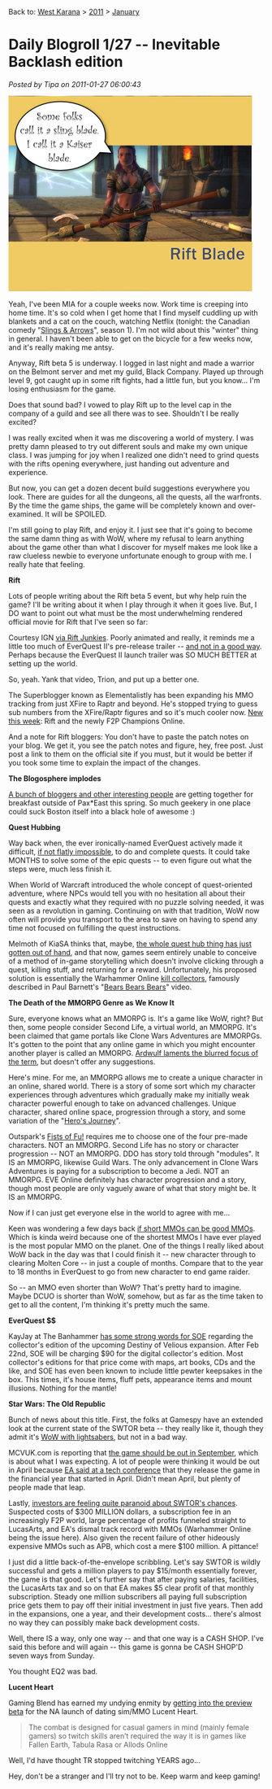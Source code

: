 Back to: [West Karana](/posts/westkarana.md) > [2011](/posts/2011/westkarana.md) > [January](./westkarana.md)
# Daily Blogroll 1/27 -- Inevitable Backlash edition

*Posted by Tipa on 2011-01-27 06:00:43*

[![](../../../uploads/2011/01/riftblade.png "Rift Blade")](../../../uploads/2011/01/riftblade.png)

Yeah, I've been MIA for a couple weeks now. Work time is creeping into home time. It's so cold when I get home that I find myself cuddling up with blankets and a cat on the couch, watching Netflix (tonight: the Canadian comedy "[Slings & Arrows](http://en.wikipedia.org/wiki/Slings_and_Arrows)", season 1). I'm not wild about this "winter" thing in general. I haven't been able to get on the bicycle for a few weeks now, and it's really making me antsy.

Anyway, Rift beta 5 is underway. I logged in last night and made a warrior on the Belmont server and met my guild, Black Company. Played up through level 9, got caught up in some rift fights, had a little fun, but you know... I'm losing enthusiasm for the game.

Does that sound bad? I vowed to play Rift up to the level cap in the company of a guild and see all there was to see. Shouldn't I be really excited?

I was really excited when it was me discovering a world of mystery. I was pretty damn pleased to try out different souls and make my own unique class. I was jumping for joy when I realized one didn't need to grind quests with the rifts opening everywhere, just handing out adventure and experience.

But now, you can get a dozen decent build suggestions everywhere you look. There are guides for all the dungeons, all the quests, all the warfronts. By the time the game ships, the game will be completely known and over-examined. It will be SPOILED.

I'm still going to play Rift, and enjoy it. I just see that it's going to become the same damn thing as with WoW, where my refusal to learn anything about the game other than what I discover for myself makes me look like a raw clueless newbie to everyone unfortunate enough to group with me. I really hate that feeling.


**Rift**

Lots of people writing about the Rift beta 5 event, but why help ruin the game? I'll be writing about it when I play through it when it goes live. But, I DO want to point out what must be the most underwhelming rendered official movie for Rift that I've seen so far:



Courtesy IGN [via Rift Junkies](http://www.riftjunkies.com/2011/01/26/rift-cgi-trailer/). Poorly animated and really, it reminds me a little too much of EverQuest II's pre-release trailer -- [and not in a good way](http://obeygiant.com/headlines/mr-brainwash-life-is-beautiful-exhibition). Perhaps because the EverQuest II launch trailer was SO MUCH BETTER at setting up the world.



So, yeah. Yank that video, Trion, and put up a better one.

The Superblogger known as Elementalistly has been expanding his MMO tracking from just XFire to Raptr and beyond. He's stopped trying to guess sub numbers from the XFire/Raptr figures and so it's much cooler now. [New this week](http://simple-n-complex.blogspot.com/2011/01/rift-champion-of-raptr-and-x-fire.html): Rift and the newly F2P Champions Online.

And a note for Rift bloggers: You don't have to paste the patch notes on your blog. We get it, you see the patch notes and figure, hey, free post. Just post a link to them on the official site if you must, but it would be better if you took some time to explain the impact of the changes.

**The Blogosphere implodes**

[A bunch of bloggers and other interesting people](http://biobreak.wordpress.com/2011/01/26/bloggers-breakfast-at-pax-east/) are getting together for breakfast outside of Pax*East this spring. So much geekery in one place could suck Boston itself into a black hole of awesome :)

**Quest Hubbing**

Way back when, the ever ironically-named EverQuest actively made it difficult, [if not flatly impossible](http://oldunsolvedquestsineverquest.yuku.com/forums/1/Unsolved-quests), to do and complete quests. It could take MONTHS to solve some of the epic quests -- to even figure out what the steps were, much less finish it.

When World of Warcraft introduced the whole concept of quest-oriented adventure, where NPCs would tell you with no hesitation all about their quests and exactly what they required with no puzzle solving needed, it was seen as a revolution in gaming. Continuing on with that tradition, WoW now often will provide you transport to the area to save on having to spend any time not focused on fulfilling the quest instructions.

Melmoth of KiaSA thinks that, maybe, [the whole quest hub thing has just gotten out of hand](http://www.kiasa.org/2011/01/26/stepping-off-the-conveyor-belt/), and that now, games seem entirely unable to conceive of a method of in-game storytelling which doesn't involve clicking through a quest, killing stuff, and returning for a reward. Unfortunately, his proposed solution is essentially the Warhammer Online [kill collectors](http://warhammeronline.wikia.com/wiki/Kill_Collector), famously described in Paul Barnett's "[Bears Bears Bears](http://www.youtube.com/watch?v=jJOrSr6Q3_o)" video.

**The Death of the MMORPG Genre as We Know It**

Sure, everyone knows what an MMORPG is. It's a game like WoW, right? But then, some people consider Second Life, a virtual world, an MMORPG. It's been claimed that game portals like Clone Wars Adventures are MMORPGs. It's gotten to the point that any online game in which you might encounter another player is called an MMORPG. [Ardwulf laments the blurred focus of the term](http://ardwulfslair.wordpress.com/2011/01/25/words-fail/), but doesn't offer any suggestions.

Here's mine. For me, an MMORPG allows me to create a unique character in an online, shared world. There is a story of some sort which my character experiences through adventures which gradually make my initially weak character powerful enough to take on advanced challenges. Unique character, shared online space, progression through a story, and some variation of the "[Hero's Journey](http://en.wikipedia.org/wiki/Monomyth)".

Outspark's [Fists of Fu!](http://fistsoffu.outspark.com/landing/007) requires me to choose one of the four pre-made characters. NOT an MMORPG. Second Life has no story or character progression -- NOT an MMORPG. DDO has story told through "modules". It IS an MMORPG, likewise Guild Wars. The only advancement in Clone Wars Adventures is paying for a subscription to become a Jedi. NOT an MMORPG. EVE Online definitely has character progression and a story, though most people are only vaguely aware of what that story might be. It IS an MMORPG.

Now if I can just get everyone else in the world to agree with me...

Keen was wondering a few days back [if short MMOs can be good MMOs](http://www.keenandgraev.com/?p=4694). Which is kinda weird because one of the shortest MMOs I have ever played is the most popular MMO on the planet. One of the things I really liked about WoW back in the day was that I could finish it -- new character through to clearing Molten Core -- in just a couple of months. Compare that to the year to 18 months in EverQuest to go from new character to end game raider.

So -- an MMO even shorter than WoW? That's pretty hard to imagine. Maybe DCUO is shorter than WoW, somehow, but as far as the time taken to get to all the content, I'm thinking it's pretty much the same.

**EverQuest $$**

KayJay at The Banhammer [has some strong words for SOE](http://www.thebanhammer.net/?p=105) regarding the collector's edition of the upcoming Destiny of Velious expansion. After Feb 22nd, SOE will be charging $90 for the digital collector's edition. Most collector's editions for that price come with maps, art books, CDs and the like, and SOE has even been known to include little pewter keepsakes in the box. This times, it's house items, fluff pets, appearance items and mount illusions. Nothing for the mantle!

**Star Wars: The Old Republic**

Bunch of news about this title. First, the folks at Gamespy have an extended look at the current state of the SWTOR beta -- they really like it, though they admit it's [WoW with lightsabers](http://pc.gamespy.com/pc/bioware-mmo-project/1140497p1.html), but not in a bad way.

MCVUK.com is reporting that [the game should be out in September](http://www.mcvuk.com/news/42719/Old-Republic-out-in-September), which is about what I was expecting. A lot of people were thinking it would be out in April because [EA said at a tech conference](http://www.swtor.com/community/showthread.php?t=232427) that they release the game in the financial year that started in April. Didn't mean April, but plenty of people made that leap.

Lastly, [investors are feeling quite paranoid about SWTOR's chances](http://www.gamasutra.com/view/news/32605/Analyst_Wary_EA_Investors_Betting_Against_SWTOR.php). Suspected costs of $300 MILLION dollars, a subscription fee in an increasingly F2P world, large percentage of profits funneled straight to LucasArts, and EA's dismal track record with MMOs (Warhammer Online being the issue here). Also given the recent failure of other hideously expensive MMOs such as APB, which cost a mere $100 million. A pittance!

I just did a little back-of-the-envelope scribbling. Let's say SWTOR is wildly successful and gets a million players to pay $15/month essentially forever, the game is that good. Let's further say that after paying salaries, facilities, the LucasArts tax and so on that EA makes $5 clear profit of that monthly subscription. Steady one million subscribers all paying full subscription price gets them to pay off their initial investment in just five years. Then add in the expansions, one a year, and their development costs... there's almost no way they can possibly make back development costs.

Well, there IS a way, only one way -- and that one way is a CASH SHOP. I've said this before and will again -- this game is gonna be CASH SHOP'D seven ways from Sunday.

You thought EQ2 was bad.

**Lucent Heart**

Gaming Blend has earned my undying enmity by [getting into the preview beta](http://www.cinemablend.com/games/Preview-Lucent-Heart-Legend-Zodiac-29614.html) for the NA launch of dating sim/MMO Lucent Heart.


> The combat is designed for casual gamers in mind (mainly female gamers) so twitch skills aren’t required the way it is in games like Fallen Earth, Tabula Rasa or Allods Online



Well, I'd have thought TR stopped twitching YEARS ago...

Hey, don't be a stranger and I'll try not to be. Keep warm and keep gaming!

